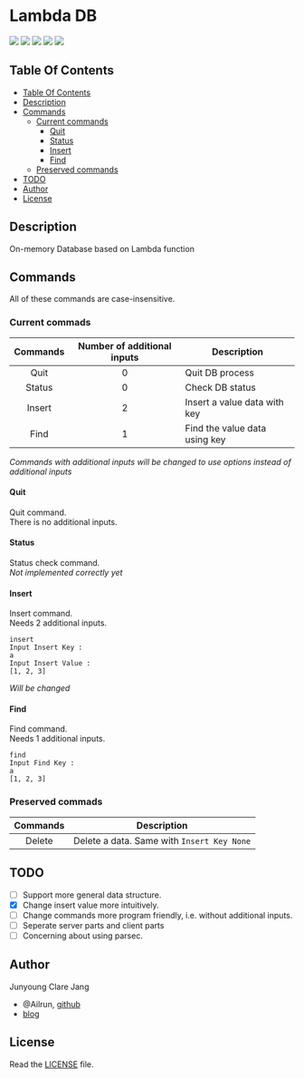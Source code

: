 # Lambda DB #

![](https://img.shields.io/badge/Haskell-lts--5.18-lightgrey.svg?style=plastic&link=https://www.haskell.org/downloads)
![](https://img.shields.io/badge/stack->1.1-blue.svg?style=plastic&link=http://docs.haskellstack.org/en/stable/README/)
![](https://img.shields.io/badge/version-0.0.0.4-green.svg?style=plastic&link=http://github.com/ailrun/LambdaDB)
![](https://img.shields.io/badge/status-alpha-orange.svg?style=plastic&link=http://github.com/ailrun/LambdaDB)
![](https://img.shields.io/badge/build-passing-brightgreen.svg?style=plastic&link=http://github.com/ailrun/LambdaDB)

## Table Of Contents ##

* [Table Of Contents](#table-of-contents)
* [Description](#description)
* [Commands](#commands)
  * [Current commands](#current-commands)
	* [Quit](#quit)
	* [Status](#status)
	* [Insert](#insert)
	* [Find](#find)
  * [Preserved commands](#preserved-commands)
* [TODO](#todo)
* [Author](#author)
* [License](#license)


## Description ##

On-memory Database based on Lambda function

## Commands ##

All of these commands are case-insensitive.

### Current commads ###
 Commands | Number of additional inputs | Description
:--------:|:---------------------------:|-------------
 Quit   | 0 | Quit DB process
 Status | 0 | Check DB status
 Insert | 2 | Insert a value data with key
 Find   | 1 | Find the value data using key

*Commands with additional inputs will be changed to use options instead of additional inputs*

#### Quit ####

Quit command.  
There is no additional inputs.
   
#### Status ####
   
Status check command.  
*Not implemented correctly yet*

#### Insert ####
   
Insert command.  
Needs 2 additional inputs.

```
insert
Input Insert Key :
a
Input Insert Value :
[1, 2, 3]
```

*Will be changed*

#### Find ####

Find command.  
Needs 1 additional inputs.

```
find
Input Find Key :
a
[1, 2, 3]
```

### Preserved commads ###
 Commands | Description
:--------:|-------------
 Delete | Delete a data. Same with `Insert Key None`

## TODO ##

- [ ] Support more general data structure.
- [x] Change insert value more intuitively.
- [ ] Change commands more program friendly, i.e. without additional inputs.
- [ ] Seperate server parts and client parts
- [ ] Concerning about using parsec.

## Author ##
Junyoung Clare Jang
* @Ailrun, [github](https://github.com/ailrun)
* [blog](https://ailrun.github.io)

## License ##
Read the [LICENSE](LICENSE) file.
